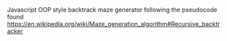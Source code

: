 Javascript OOP style  backtrack maze generator following the pseudocode found https://en.wikipedia.org/wiki/Maze_generation_algorithm#Recursive_backtracker